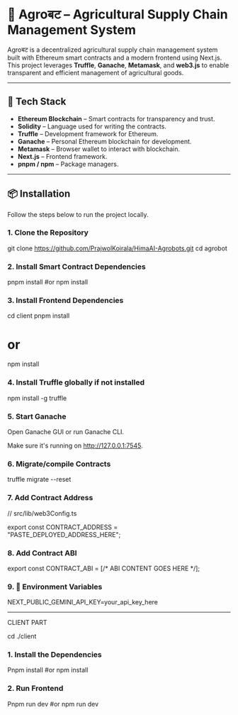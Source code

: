 # 🌾 Agroबट – Agricultural Supply Chain Management System

Agroबट is a decentralized agricultural supply chain management system built with Ethereum smart contracts and a modern frontend using Next.js. This project leverages **Truffle**, **Ganache**, **Metamask**, and **web3.js** to enable transparent and efficient management of agricultural goods.

---

## 🚀 Tech Stack

- **Ethereum Blockchain** – Smart contracts for transparency and trust.
- **Solidity** – Language used for writing the contracts.
- **Truffle** – Development framework for Ethereum.
- **Ganache** – Personal Ethereum blockchain for development.
- **Metamask** – Browser wallet to interact with blockchain.
- **Next.js** – Frontend framework.
- **pnpm / npm** – Package managers.

---

## 📦 Installation

Follow the steps below to run the project locally.

### 1. Clone the Repository

git clone https://github.com/PrajwolKoirala/HimaAI-Agrobots.git
cd agrobot

### 2. Install Smart Contract Dependencies
pnpm install
#or
npm install


### 3. Install Frontend Dependencies
cd client
pnpm install
# or
npm install

### 4. Install Truffle globally if not installed
npm install -g truffle

### 5. Start Ganache
Open Ganache GUI or run Ganache CLI.

Make sure it's running on http://127.0.0.1:7545.

### 6. Migrate/compile Contracts
truffle migrate --reset


### 7. Add Contract Address

// src/lib/web3Config.ts

export const CONTRACT_ADDRESS = "PASTE_DEPLOYED_ADDRESS_HERE";


### 8. Add Contract ABI

export const CONTRACT_ABI = [/* ABI CONTENT GOES HERE */];


### 9. 🔐 Environment Variables

NEXT_PUBLIC_GEMINI_API_KEY=your_api_key_here

---
CLIENT PART

cd ./client

### 1. Install the Dependencies
Pnpm install
#or
npm install

### 2. Run Frontend
Pnpm run dev
#or
npm run dev


